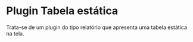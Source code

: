 # Plugin Tabela estática
Trata-se de um plugin do tipo relatório que apresenta uma tabela estática na tela.
